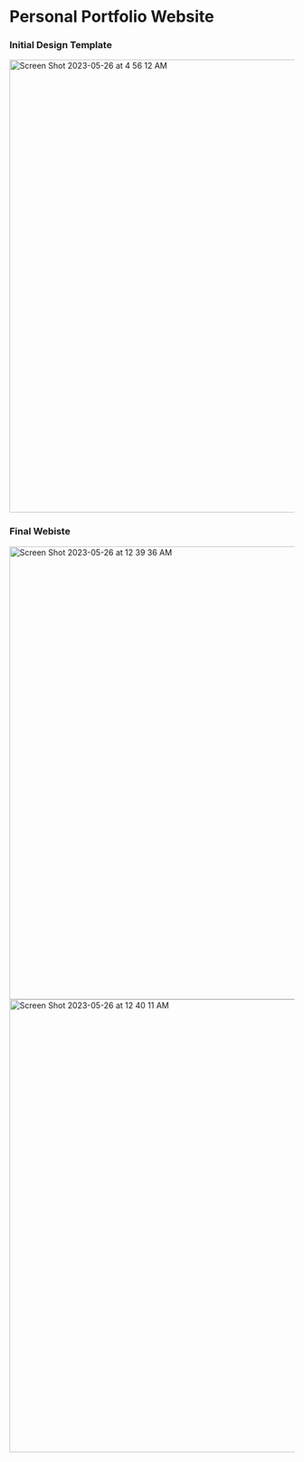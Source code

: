 # Personal Portfolio Website
### Initial Design Template
<img width="800" alt="Screen Shot 2023-05-26 at 4 56 12 AM" src="https://github.com/anjalis-ingh/anjalis-ingh.github.io/assets/96373072/0bfe37e3-a754-4206-a5cd-9a3c8ab8069f">

### Final Webiste 
<img width="800" alt="Screen Shot 2023-05-26 at 12 39 36 AM" src="https://github.com/anjalis-ingh/anjalis-ingh.github.io/assets/96373072/2df899fb-4df6-4f19-b955-908be55a9778">
<img width="800" alt="Screen Shot 2023-05-26 at 12 40 11 AM" src="https://github.com/anjalis-ingh/anjalis-ingh.github.io/assets/96373072/c5d7e9df-b4dd-479a-a456-ceff4793ff1a">
